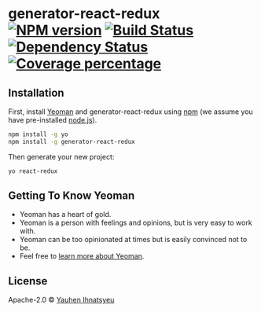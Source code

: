 # generator-react-redux [![NPM version][npm-image]][npm-url] [![Build Status][travis-image]][travis-url] [![Dependency Status][daviddm-image]][daviddm-url] [![Coverage percentage][coveralls-image]][coveralls-url]
> 

## Installation

First, install [Yeoman](http://yeoman.io) and generator-react-redux using [npm](https://www.npmjs.com/) (we assume you have pre-installed [node.js](https://nodejs.org/)).

```bash
npm install -g yo
npm install -g generator-react-redux
```

Then generate your new project:

```bash
yo react-redux
```

## Getting To Know Yeoman

 * Yeoman has a heart of gold.
 * Yeoman is a person with feelings and opinions, but is very easy to work with.
 * Yeoman can be too opinionated at times but is easily convinced not to be.
 * Feel free to [learn more about Yeoman](http://yeoman.io/).

## License

Apache-2.0 © [Yauhen Ihnatsyeu]()


[npm-image]: https://badge.fury.io/js/generator-react-redux.svg
[npm-url]: https://npmjs.org/package/generator-react-redux
[travis-image]: https://travis-ci.org/YauhenIhnatsyeu/generator-react-redux.svg?branch=master
[travis-url]: https://travis-ci.org/YauhenIhnatsyeu/generator-react-redux
[daviddm-image]: https://david-dm.org/YauhenIhnatsyeu/generator-react-redux.svg?theme=shields.io
[daviddm-url]: https://david-dm.org/YauhenIhnatsyeu/generator-react-redux
[coveralls-image]: https://coveralls.io/repos/YauhenIhnatsyeu/generator-react-redux/badge.svg
[coveralls-url]: https://coveralls.io/r/YauhenIhnatsyeu/generator-react-redux
